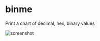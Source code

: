 # binme
Print a chart of decimal, hex, binary values

![screenshot](https://user-images.githubusercontent.com/833575/107654981-c1373d00-6c48-11eb-922c-c7e33724519d.png)
